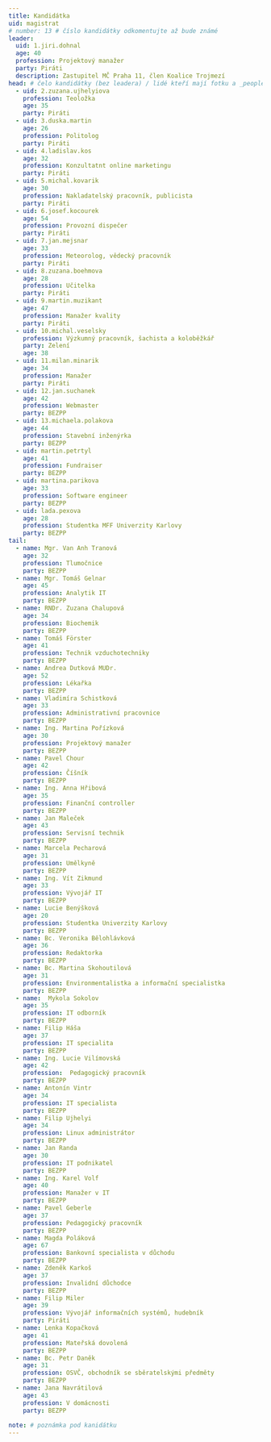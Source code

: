 ```yaml
---
title: Kandidátka
uid: magistrat
# number: 13 # číslo kandidátky odkomentujte až bude známé
leader:
  uid: 1.jiri.dohnal
  age: 40
  profession: Projektový manažer
  party: Piráti
  description: Zastupitel MČ Praha 11, člen Koalice Trojmezí
head: # čelo kandidátky (bez leadera) / lidé kteří mají fotku a _people/jmeno.md
  - uid: 2.zuzana.ujhelyiova
    profession: Teoložka
    age: 35
    party: Piráti
  - uid: 3.duska.martin
    age: 26
    profession: Politolog
    party: Piráti  
  - uid: 4.ladislav.kos
    age: 32
    profession: Konzultatnt online marketingu
    party: Piráti
  - uid: 5.michal.kovarik
    age: 30
    profession: Nakladatelský pracovník, publicista
    party: Piráti  
  - uid: 6.josef.kocourek
    age: 54
    profession: Provozní dispečer
    party: Piráti
  - uid: 7.jan.mejsnar
    age: 33
    profession: Meteorolog, vědecký pracovník
    party: Piráti
  - uid: 8.zuzana.boehmova
    age: 28
    profession: Učitelka
    party: Piráti    
  - uid: 9.martin.muzikant
    age: 47 
    profession: Manažer kvality
    party: Piráti 
  - uid: 10.michal.veselsky
    profession: Výzkumný pracovník, šachista a koloběžkář
    party: Zelení
    age: 38
  - uid: 11.milan.minarik
    age: 34
    profession: Manažer
    party: Piráti 
  - uid: 12.jan.suchanek
    age: 42
    profession: Webmaster
    party: BEZPP
  - uid: 13.michaela.polakova
    age: 44
    profession: Stavební inženýrka
    party: BEZPP
  - uid: martin.petrtyl
    age: 41
    profession: Fundraiser
    party: BEZPP    
  - uid: martina.parikova
    age: 33
    profession: Software engineer
    party: BEZPP    
  - uid: lada.pexova
    age: 28
    profession: Studentka MFF Univerzity Karlovy
    party: BEZPP        
tail: 
  - name: Mgr. Van Anh Tranová
    age: 32
    profession: Tlumočnice
    party: BEZPP    
  - name: Mgr. Tomáš Gelnar
    age: 45
    profession: Analytik IT
    party: BEZPP    
  - name: RNDr. Zuzana Chalupová
    age: 34
    profession: Biochemik
    party: BEZPP    
  - name: Tomáš Förster
    age: 41
    profession: Technik vzduchotechniky
    party: BEZPP    
  - name: Andrea Dutková MUDr.
    age: 52
    profession: Lékařka
    party: BEZPP    
  - name: Vladimíra Schistková
    age: 33
    profession: Administrativní pracovnice
    party: BEZPP    
  - name: Ing. Martina Pořízková
    age: 30
    profession: Projektový manažer
    party: BEZPP    
  - name: Pavel Chour
    age: 42
    profession: Číšník
    party: BEZPP    
  - name: Ing. Anna Hřibová
    age: 35
    profession: Finanční controller
    party: BEZPP    
  - name: Jan Maleček
    age: 43
    profession: Servisní technik
    party: BEZPP    
  - name: Marcela Pecharová
    age: 31
    profession: Umělkyně
    party: BEZPP    
  - name: Ing. Vít Zikmund
    age: 33
    profession: Vývojář IT
    party: BEZPP    
  - name: Lucie Benýšková
    age: 20
    profession: Studentka Univerzity Karlovy
    party: BEZPP    
  - name: Bc. Veronika Bělohlávková
    age: 36
    profession: Redaktorka
    party: BEZPP    
  - name: Bc. Martina Skohoutilová
    age: 31
    profession: Environmentalistka a informační specialistka
    party: BEZPP    
  - name:  Mykola Sokolov
    age: 35
    profession: IT odborník
    party: BEZPP    
  - name: Filip Háša
    age: 37
    profession: IT specialita
    party: BEZPP    
  - name: Ing. Lucie Vilímovská
    age: 42
    profession:  Pedagogický pracovník
    party: BEZPP    
  - name: Antonín Vintr
    age: 34
    profession: IT specialista
    party: BEZPP    
  - name: Filip Ujhelyi
    age: 34
    profession: Linux administrátor
    party: BEZPP    
  - name: Jan Randa
    age: 30
    profession: IT podnikatel
    party: BEZPP    
  - name: Ing. Karel Volf
    age: 40
    profession: Manažer v IT
    party: BEZPP    
  - name: Pavel Geberle
    age: 37
    profession: Pedagogický pracovník
    party: BEZPP    
  - name: Magda Poláková
    age: 67
    profession: Bankovní specialista v důchodu
    party: BEZPP    
  - name: Zdeněk Karkoš
    age: 37
    profession: Invalidní důchodce
    party: BEZPP   
  - name: Filip Miler
    age: 39
    profession: Vývojář informačních systémů, hudebník
    party: Piráti    
  - name: Lenka Kopačková
    age: 41
    profession: Mateřská dovolená
    party: BEZPP    
  - name: Bc. Petr Daněk
    age: 31
    profession: OSVČ, obchodník se sběratelskými předměty
    party: BEZPP    
  - name: Jana Navrátilová
    age: 43 
    profession: V domácnosti
    party: BEZPP
 
note: # poznámka pod kanidátku
---
```

